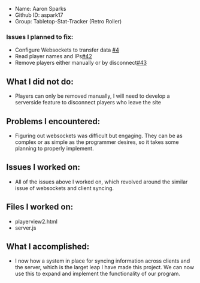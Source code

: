 - Name: Aaron Sparks
- Github ID: aspark17
- Group: Tabletop-Stat-Tracker (Retro Roller)

### Issues I planned to fix:
- Configure Websockets to transfer data [#4](https://github.com/utk-cs340-fall24/Tabletop-Stat-Tracker/issues/4)
- Read player names and IPs[#42](https://github.com/utk-cs340-fall24/Tabletop-Stat-Tracker/issues/42)
- Remove players either manually or by disconnect[#43](https://github.com/utk-cs340-fall24/Tabletop-Stat-Tracker/issues/43)

## What I did not do:
- Players can only be removed manually, I will need to develop a serverside feature to disconnect players who leave the site

## Problems I encountered:
- Figuring out websockets was difficult but engaging. They can be as complex or as simple as the programmer desires, so it takes some planning to properly implement.

## Issues I worked on:
- All of the issues above I worked on, which revolved around the similar issue of websockets and client syncing.

## Files I worked on:
- playerview2.html
- server.js


## What I accomplished:
- I now how a system in place for syncing information across clients and the server, which is the larget leap I have made this project. We can now use this to expand and implement the functionality of our program.
